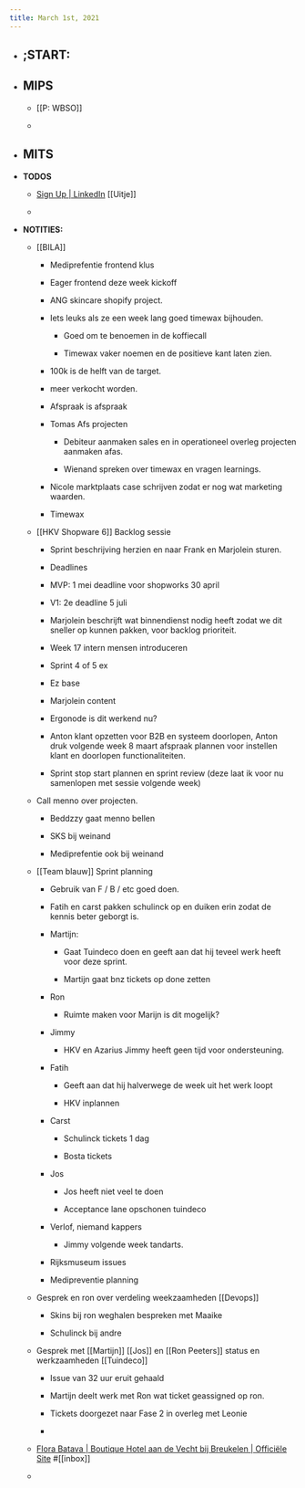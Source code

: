 ```yaml
---
title: March 1st, 2021
---
```


- ;**START:**
	 - 

- **MIPS** 
	 - 

	 - [[P: WBSO]]

	 - 

- **MITS**
	 - 

- **TODOS**
	 - [Sign Up | LinkedIn](https://www.linkedin.com/posts/ugcPost-6767695777478262785--E9A) [[Uitje]]

	 - 

- **NOTITIES:**
	 - [[BILA]]
		 - Mediprefentie frontend klus 

		 - Eager frontend deze week kickoff

		 - ANG skincare shopify project.

		 - Iets leuks als ze een week lang goed timewax bijhouden.
			 - Goed om te benoemen in de koffiecall 

			 - Timewax vaker noemen en de positieve kant laten zien. 

		 - 100k is de helft van de target. 

		 - meer verkocht worden. 

		 - Afspraak is afspraak 

		 - Tomas Afs projecten
			 - Debiteur aanmaken sales en in operationeel overleg projecten aanmaken afas. 

			 - Wienand spreken over timewax en vragen learnings.

		 - Nicole marktplaats case schrijven zodat er nog wat marketing waarden.

		 - Timewax 

	 - [[HKV Shopware 6]] Backlog sessie
		 - Sprint beschrijving herzien en naar Frank en Marjolein sturen.

		 - Deadlines

		 - MVP: 1 mei deadline voor shopworks 30 april

		 - V1: 2e deadline 5 juli 

		 - Marjolein beschrijft wat binnendienst nodig heeft zodat we dit sneller op kunnen pakken, voor backlog prioriteit.

		 - Week 17 intern mensen introduceren 

		 - Sprint 4 of 5 ex

		 - Ez base

		 - Marjolein content

		 - Ergonode is dit werkend nu? 

		 - Anton klant opzetten voor B2B en systeem doorlopen, Anton druk volgende week 8 maart afspraak plannen voor instellen klant en doorlopen functionaliteiten. 

		 - Sprint stop start plannen en sprint review (deze laat ik voor nu samenlopen met sessie volgende week)

	 - Call menno over projecten.
		 - Beddzzy gaat menno bellen

		 - SKS bij weinand

		 - Mediprefentie ook bij weinand

	 - [[Team blauw]] Sprint planning 
		 - Gebruik van F / B / etc goed doen.

		 - Fatih en carst pakken schulinck op en duiken erin zodat de kennis beter geborgt is. 

		 - Martijn:
			 - Gaat Tuindeco doen en geeft aan dat hij teveel werk heeft voor deze sprint.

			 - Martijn gaat bnz tickets op done zetten 

		 - Ron 
			 - Ruimte maken voor Marijn is dit mogelijk?

		 - Jimmy 
			 - HKV en Azarius Jimmy heeft geen tijd voor ondersteuning.

		 - Fatih
			 - Geeft aan dat hij halverwege de week uit het werk loopt

			 - HKV inplannen 

		 - Carst 
			 - Schulinck tickets 1 dag 

			 - Bosta tickets

		 - Jos
			 - Jos heeft niet veel te doen

			 - Acceptance lane opschonen tuindeco

		 - Verlof, niemand kappers 
			 - Jimmy volgende week tandarts.

		 - Rijksmuseum issues 

		 - Medipreventie planning 

	 - Gesprek en ron over verdeling weekzaamheden [[Devops]]
		 - Skins bij ron weghalen bespreken met Maaike

		 - Schulinck bij andre

	 - Gesprek met [[Martijn]] [[Jos]] en [[Ron Peeters]] status en werkzaamheden [[Tuindeco]]
		 - Issue van 32 uur eruit gehaald

		 - Martijn deelt werk met Ron wat ticket geassigned op ron.

		 - Tickets doorgezet naar Fase 2 in overleg met Leonie

		 - 

	 - [Flora Batava | Boutique Hotel aan de Vecht bij Breukelen | Officiële Site](https://florabatava.com/) #[[inbox]]

	 - 
